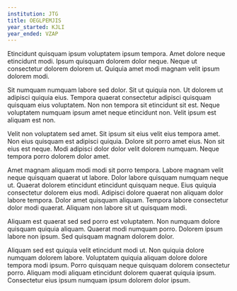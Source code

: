 ```yaml
---
institution: JTG
title: OEGLPEMJIS
year_started: KJLI
year_ended: VZAP
---
```


Etincidunt quisquam ipsum voluptatem ipsum tempora. Amet dolore neque etincidunt modi. Ipsum quisquam dolorem dolor neque. Neque ut consectetur dolorem dolorem ut. Quiquia amet modi magnam velit ipsum dolorem modi.

Sit numquam numquam labore sed dolor. Sit ut quiquia non. Ut dolorem ut adipisci quiquia eius. Tempora quaerat consectetur adipisci quisquam quisquam eius voluptatem. Non non tempora sit etincidunt sit est. Neque voluptatem numquam ipsum amet neque etincidunt non. Velit ipsum est aliquam est non.

Velit non voluptatem sed amet. Sit ipsum sit eius velit eius tempora amet. Non eius quisquam est adipisci quiquia. Dolore sit porro amet eius. Non sit eius est neque. Modi adipisci dolor dolor velit dolorem numquam. Neque tempora porro dolorem dolor amet.

Amet magnam aliquam modi modi sit porro tempora. Labore magnam velit neque quisquam quaerat ut labore. Dolor labore quisquam numquam neque ut. Quaerat dolorem etincidunt etincidunt quisquam neque. Eius quiquia consectetur dolorem eius modi. Adipisci dolore quaerat non aliquam dolor labore tempora. Dolor amet quisquam aliquam. Tempora labore consectetur dolor modi quaerat. Aliquam non labore sit ut quisquam modi.

Aliquam est quaerat sed sed porro est voluptatem. Non numquam dolore quisquam quiquia aliquam. Quaerat modi numquam porro. Dolorem ipsum labore non ipsum. Sed quisquam magnam dolorem dolor.

Aliquam sed est quiquia velit etincidunt modi ut. Non quiquia dolore numquam dolorem labore. Voluptatem quiquia aliquam dolore dolore tempora modi ipsum. Porro quisquam neque quisquam dolorem consectetur porro. Aliquam modi aliquam etincidunt dolorem quaerat quiquia ipsum. Consectetur eius ipsum numquam ipsum dolorem dolor ipsum.
    